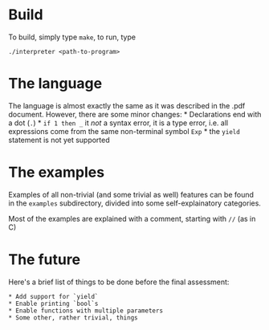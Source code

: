 # Build
To build, simply type `make`,
to run, type

```
./interpreter <path-to-program>
```

# The language
The language is almost exactly the same as
it was described in the .pdf document. However,
there are some minor changes:
    * Declarations end with a dot (`.`)
    * `if 1 then _` it *not* a syntax error, it is a type error,
        i.e. all expressions come from the same non-terminal symbol `Exp`
    * the `yield` statement is not yet supported

# The examples
Examples of all non-trivial (and some trivial as well)
features can be found in the `examples` subdirectory,
divided into some self-explainatory categories.

Most of the examples are explained with a comment,
starting with `//` (as in C)

# The future
Here's a brief list of things to be done before
the final assessment:

    * Add support for `yield`
    * Enable printing `bool`s
    * Enable functions with multiple parameters
    * Some other, rather trivial, things
